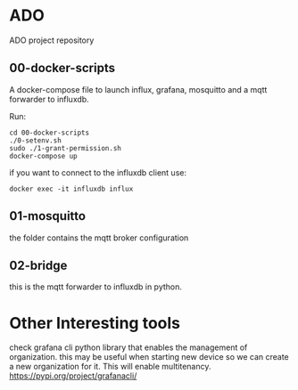 # ADO
ADO project repository

## 00-docker-scripts
A docker-compose file to launch influx, grafana, mosquitto and a mqtt forwarder to influxdb.

Run:
```
cd 00-docker-scripts
./0-setenv.sh
sudo ./1-grant-permission.sh
docker-compose up
```

if you want to connect to the influxdb client use:
```
docker exec -it influxdb influx
```

## 01-mosquitto
the folder contains the mqtt broker configuration

## 02-bridge
this is the mqtt forwarder to influxdb in python.

# Other Interesting tools

check grafana cli python library that enables the management of organization. this may be useful when starting new device so we can create a new organization for it. This will enable multitenancy. 
https://pypi.org/project/grafanacli/
